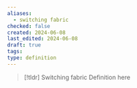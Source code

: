 ```yaml
---
aliases:
  - switching fabric
checked: false
created: 2024-06-08
last_edited: 2024-06-08
draft: true
tags: 
type: definition
---
```

>[!tldr] Switching fabric
>Definition here

